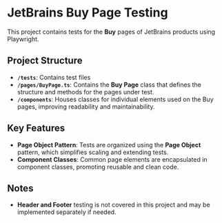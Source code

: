 # JetBrains Buy Page Testing

This project contains tests for the **Buy** pages of JetBrains products using Playwright.

## Project Structure

- **`/tests`**: Contains test files
- **`/pages/BuyPage.ts`**: Contains the **Buy Page** class that defines the structure and methods for the pages under test.
- **`/components`**: Houses classes for individual elements used on the Buy pages, improving readability and maintainability.

## Key Features

- **Page Object Pattern**: Tests are organized using the **Page Object** pattern, which simplifies scaling and extending tests.
- **Component Classes**: Common page elements are encapsulated in component classes, promoting reusable and clean code.

## Notes
- **Header and Footer** testing is not covered in this project and may be implemented separately if needed.
